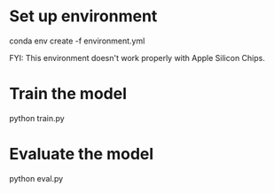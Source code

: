 # Set up environment
conda env create -f environment.yml

FYI: This environment doesn't work properly with Apple Silicon Chips.

# Train the model
python train.py

# Evaluate the model
python eval.py
